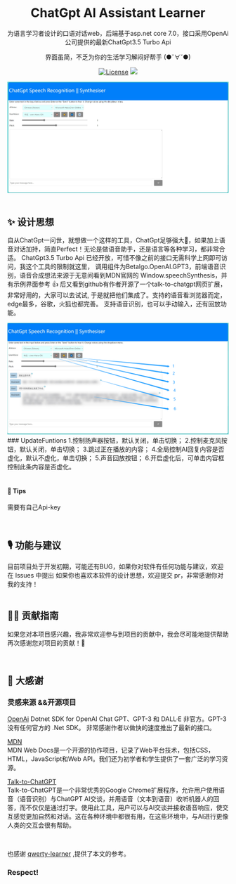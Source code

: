 

<h1 align="center">
  ChatGpt AI Assistant Learner
</h1>

<p align="center">
  为语言学习者设计的口语对话web，后端基于asp.net core 7.0，接口采用OpenAi公司提供的最新ChatGpt3.5 Turbo Api
</p>
<p align="center">
  界面虽简，不乏为你的生活学习解闷好帮手 (●ˇ∀ˇ●)
</p>
<p align="center">
  <a href="https://github.com/adcb101/ChatGpt3.5Turbo_Speech/blob/master/LICENSE"><img src="https://img.shields.io/github/license/KaiyiWing/qwerty-learner" alt="License"></a>  
  <a><img src="https://img.shields.io/badge/-Powered%20by%20Asp.net%20Core-blue"></a>
</p>

<div align=center>
<img  src="doc/updateBlank.jpg"/>
</div>


<br />

## ✨ 设计思想

自从ChatGpt一问世，就想做一个这样的工具，ChatGpt足够强大💪，如果加上语音对话加持，简直Perfect！无论是做语音助手，还是语言等各种学习，都非常合适。
ChatGpt3.5 Turbo Api 已经开放，可惜不像之前的接口无需科学上网即可访问，我这个工具的限制就这里，
调用组件为Betalgo.OpenAI.GPT3，前端语音识别，语音合成想法来源于无意间看到MDN官网的 Window.speechSynthesis，并有示例界面参考 👍
后又看到github有作者开源了一个talk-to-chatgpt网页扩展，非常好用的，大家可以去试试,
于是就把他们集成了。支持的语音看浏览器而定，edge最多，谷歌，火狐也都完善。
支持语音识别，也可以手动输入，还有回放功能。



<div align=center>
<img  src="doc/updateFuntions.png"/>
</div>
### UpdateFuntions
1.控制扬声器按钮，默认关闭，单击切换；
2.控制麦克风按钮，默认关闭，单击切换；
3.跳过正在播放的内容；
4.全局控制AI回复内容是否虚化，默认不虚化，单击切换；
5.声音回放按钮；
6.开启虚化后，可单击内容框控制此条内容是否虚化。

<br />
<br />

#### 🎈 Tips

需要有自己Api-key 

<br />

## 🎙 功能与建议

目前项目处于开发初期，可能还有BUG，如果你对软件有任何功能与建议，欢迎在 Issues 中提出
如果你也喜欢本软件的设计思想，欢迎提交 pr，非常感谢你对我的支持！
<br />
<br />

## 🏄‍♂️ 贡献指南

如果您对本项目感兴趣，我非常欢迎参与到项目的贡献中，我会尽可能地提供帮助
再次感谢您对项目的贡献！🎉

<br />



## 🎁 大感谢

### 灵感来源 &&开源项目

[OpenAi](https://github.com/betalgo/openai)
Dotnet SDK for OpenAI Chat GPT、GPT-3 和 DALL·E 非官方。GPT-3 没有任何官方的 .Net SDK。
非常感谢作者以做快的速度推出了最新的接口。

[MDN](https://developer.mozilla.org/en-US/docs/Web/API/Window/speechSynthesis)  
MDN Web Docs是一个开源的协作项目，记录了Web平台技术，包括CSS，HTML，JavaScript和Web API。我们还为初学者和学生提供了一套广泛的学习资源。

[Talk-to-ChatGPT](https://github.com/C-Nedelcu/talk-to-chatgpt)    
Talk-to-ChatGPT是一个非常优秀的Google Chrome扩展程序，允许用户使用语音（语音识别）与ChatGPT AI交谈，并用语音（文本到语音）收听机器人的回答，而不仅仅是通过打字。使用此工具，用户可以与AI交谈并接收语音响应，使交互感觉更加自然和对话。这在各种环境中都很有用，在这些环境中，与AI进行更像人类的交互会很有帮助。


<br/>

也感谢 [qwerty-learner](https://github.com/Kaiyiwing/qwerty-learner) ,提供了本文的参考。

### Respect!
